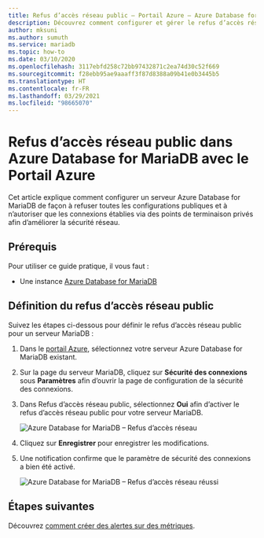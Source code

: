 ```yaml
---
title: Refus d’accès réseau public – Portail Azure – Azure Database for MariaDB
description: Découvrez comment configurer et gérer le refus d’accès réseau public avec le Portail Azure pour Azure Database for MariaDB.
author: mksuni
ms.author: sumuth
ms.service: mariadb
ms.topic: how-to
ms.date: 03/10/2020
ms.openlocfilehash: 3117ebfd258c72bb97432871c2ea74d30c52f669
ms.sourcegitcommit: f28ebb95ae9aaaff3f87d8388a09b41e0b3445b5
ms.translationtype: HT
ms.contentlocale: fr-FR
ms.lasthandoff: 03/29/2021
ms.locfileid: "98665070"
---
```

# <a name="deny-public-network-access-in-azure-database-for-mariadb-using-azure-portal"></a>Refus d’accès réseau public dans Azure Database for MariaDB avec le Portail Azure

Cet article explique comment configurer un serveur Azure Database for MariaDB de façon à refuser toutes les configurations publiques et à n’autoriser que les connexions établies via des points de terminaison privés afin d’améliorer la sécurité réseau.

## <a name="prerequisites"></a>Prérequis

Pour utiliser ce guide pratique, il vous faut :

* Une instance [Azure Database for MariaDB](quickstart-create-MariaDB-server-database-using-azure-portal.md)

## <a name="set-deny-public-network-access"></a>Définition du refus d’accès réseau public

Suivez les étapes ci-dessous pour définir le refus d’accès réseau public pour un serveur MariaDB :

1. Dans le [portail Azure](https://portal.azure.com/), sélectionnez votre serveur Azure Database for MariaDB existant.

1. Sur la page du serveur MariaDB, cliquez sur **Sécurité des connexions** sous **Paramètres** afin d’ouvrir la page de configuration de la sécurité des connexions.

1. Dans Refus d’accès réseau public, sélectionnez **Oui** afin d’activer le refus d’accès réseau public pour votre serveur MariaDB.

    ![Azure Database for MariaDB – Refus d’accès réseau](./media/howto-deny-public-network-access/deny-public-network-access.PNG)

1. Cliquez sur **Enregistrer** pour enregistrer les modifications.

1. Une notification confirme que le paramètre de sécurité des connexions a bien été activé.

    ![Azure Database for MariaDB – Refus d’accès réseau réussi](./media/howto-deny-public-network-access/deny-public-network-access-success.png)

## <a name="next-steps"></a>Étapes suivantes

Découvrez [comment créer des alertes sur des métriques](howto-alert-metric.md).